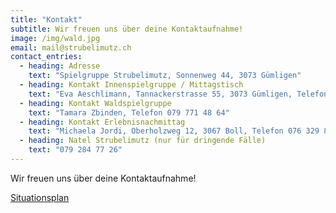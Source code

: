 ```yaml
---
title: "Kontakt"
subtitle: Wir freuen uns über deine Kontaktaufnahme!
image: /img/wald.jpg
email: mail@strubelimutz.ch
contact_entries:
  - heading: Adresse
    text: "Spielgruppe Strubelimutz, Sonnenweg 44, 3073 Gümligen"
  - heading: Kontakt Innenspielgruppe / Mittagstisch
    text: "Eva Aeschlimann, Tannackerstrasse 55, 3073 Gümligen, Telefon 031 951 94 45"
  - heading: Kontakt Waldspielgruppe
    text: "Tamara Zbinden, Telefon 079 771 48 64"
  - heading: Kontakt Erlebnisnachmittag
    text: "Michaela Jordi, Oberholzweg 12, 3067 Boll, Telefon 076 329 85 17"
  - heading: Natel Strubelimutz (nur für dringende Fälle)
    text: "079 284 77 26"
---
```


Wir freuen uns über deine Kontaktaufnahme!

<a href="/doc/situationsplan.pdf" target="_blank">Situationsplan</a>
